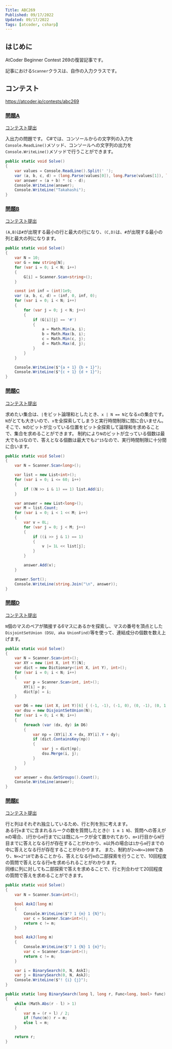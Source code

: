 ```yaml
---
Title: ABC269
Published: 09/17/2022
Updated: 09/17/2022
Tags: [atcoder, csharp]
---
```


## はじめに

AtCoder Beginner Contest 269の復習記事です。

記事における`Scanner`クラスは、自作の入力クラスです。

## コンテスト

<https://atcoder.jp/contests/abc269>

### [問題A](https://atcoder.jp/contests/abc269/tasks/abc269_a)

[コンテスト提出](https://atcoder.jp/contests/ABC269/submissions/34918764)

入出力の問題です。
C#では、コンソールからの文字列の入力を`Console.ReadLine()`メソッド、コンソールへの文字列の出力を`Console.WriteLine()`メソッドで行うことができます。

```csharp
public static void Solve()
{
    var values = Console.ReadLine().Split(' ');
    var (a, b, c, d) = (long.Parse(values[0]), long.Parse(values[1]), long.Parse(values[2]), long.Parse(values[3]));
    var answer = (a + b) * (c - d);
    Console.WriteLine(answer);
    Console.WriteLine("Takahashi");
}
```

### [問題B](https://atcoder.jp/contests/abc269/tasks/abc269_b)

[コンテスト提出](https://atcoder.jp/contests/ABC269/submissions/34925112)

`(A,B)`は`#`が出現する最小の行と最大の行になり、`(C,D)`は、`#`が出現する最小の列と最大の列になります。

```csharp
public static void Solve()
{
    var N = 10;
    var G = new string[N];
    for (var i = 0; i < N; i++)
    {
        G[i] = Scanner.Scan<string>();
    }

    const int inf = (int)1e9;
    var (a, b, c, d) = (inf, 0, inf, 0);
    for (var i = 0; i < N; i++)
    {
        for (var j = 0; j < N; j++)
        {
            if (G[i][j] == '#')
            {
                a = Math.Min(a, i);
                b = Math.Max(b, i);
                c = Math.Min(c, j);
                d = Math.Max(d, j);
            }
        }
    }

    Console.WriteLine($"{a + 1} {b + 1}");
    Console.WriteLine($"{c + 1} {d + 1}");
}
```

### [問題C](https://atcoder.jp/contests/abc269/tasks/abc269_c)

[コンテスト提出](https://atcoder.jp/contests/ABC269/submissions/34929182)

求めたい集合は、`|`をビット論理和としたとき、`x | N == N`となる`x`の集合です。
`N`がとても大きいので、`x`を全探索してしまうと実行時間制限に間に合いません。
そこで、`N`のビットが立っている位置をビット全探索して論理和を求めることで、集合を求めることができます。
制約により`N`のビットが立っている個数は最大でも`15`なので、答えとなる個数は最大でも`2^15`なので、実行時間制限に十分間に合います。

```csharp
public static void Solve()
{
    var N = Scanner.Scan<long>();

    var list = new List<int>();
    for (var i = 0; i <= 60; i++)
    {
        if ((N >> i & 1) == 1) list.Add(i);
    }

    var answer = new List<long>();
    var M = list.Count;
    for (var i = 0; i < 1 << M; i++)
    {
        var v = 0L;
        for (var j = 0; j < M; j++)
        {
            if ((i >> j & 1) == 1)
            {
                v |= 1L << list[j];
            }
        }

        answer.Add(v);
    }

    answer.Sort();
    Console.WriteLine(string.Join("\n", answer));
}
```

### [問題D](https://atcoder.jp/contests/abc269/tasks/abc269_d)

[コンテスト提出](https://atcoder.jp/contests/ABC269/submissions/34934356)

`N`個のマスのペアが隣接する6マスにあるかを探索し、マスの番号を頂点とした`DisjointSetUnion (DSU, aka UnionFind)`等を使って、連結成分の個数を数え上げます。

```csharp
public static void Solve()
{
    var N = Scanner.Scan<int>();
    var XY = new (int X, int Y)[N];
    var dict = new Dictionary<(int X, int Y), int>();
    for (var i = 0; i < N; i++)
    {
        var p = Scanner.Scan<int, int>();
        XY[i] = p;
        dict[p] = i;
    }

    var D6 = new (int X, int Y)[6] { (-1, -1), (-1, 0), (0, -1), (0, 1), (1, 0), (1, 1) };
    var dsu = new DisjointSetUnion(N);
    for (var i = 0; i < N; i++)
    {
        foreach (var (dx, dy) in D6)
        {
            var np = (XY[i].X + dx, XY[i].Y + dy);
            if (dict.ContainsKey(np))
            {
                var j = dict[np];
                dsu.Merge(i, j);
            }
        }
    }

    var answer = dsu.GetGroups().Count();
    Console.WriteLine(answer);
}
```

### [問題E](https://atcoder.jp/contests/abc269/tasks/abc269_e)

[コンテスト提出](https://atcoder.jp/contests/ABC269/submissions/34943393)

行と列はそれぞれ独立しているため、行と列を別に考えます。  
ある行`m`までに含まれるルークの数を質問したとき(`! 1 m 1 N`)、質問への答えが`m`の場合、`1`行から`m`行までには既にルークが全て置かれており、`m+1`行目から`N`行目までに答えとなる行が存在することがわかり、`m`以外の場合は`1`から`m`行までの中に答えとなる行が存在することがわかります。
また、制約が`2<=N<=1000`であり、`N<=2^10`であることから、答えとなる行`m`の二部探索を行うことで、10回程度の質問で答えとなる行`m`を求められることがわかります。  
同様に列に対しても二部探索で答えを求めることで、行と列合わせて20回程度の質問で答えを求めることができます。

```csharp
public static void Solve()
{
    var N = Scanner.Scan<int>();

    bool AskI(long m)
    {
        Console.WriteLine($"? 1 {m} 1 {N}");
        var c = Scanner.Scan<int>();
        return c != m;
    }

    bool AskJ(long m)
    {
        Console.WriteLine($"? 1 {N} 1 {m}");
        var c = Scanner.Scan<int>();
        return c != m;
    }

    var i = BinarySearch(0, N, AskI);
    var j = BinarySearch(0, N, AskJ);
    Console.WriteLine($"! {i} {j}");
}

public static long BinarySearch(long l, long r, Func<long, bool> func)
{
    while (Math.Abs(r - l) > 1)
    {
        var m = (r + l) / 2;
        if (func(m)) r = m;
        else l = m;
    }

    return r;
}
```
